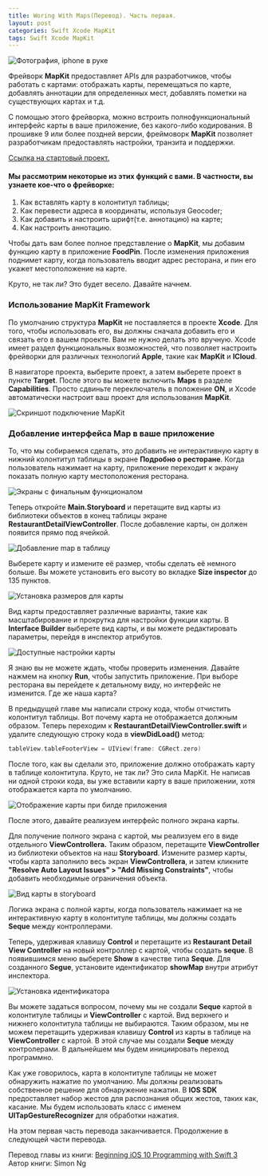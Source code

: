 ```yaml
---
title: Woring With Maps(Перевод). Часть первая.
layout: post
categories: Swift Xcode MapKit
tags: Swift Xcode MapKit 
---
```


![Фотография, iphone в руке](https://monosnap.com/file/mqI5Xl60up7h06IKAg6homuqIfbQMD.png)

Фрейворк **MapKit** предоставляет APIs для разработчиков, чтобы работать с картами:
отображать карты, перемещаться по карте, добавлять аннотации для определенных
мест, добавлять пометки на существующих картах и т.д.

С помощью этого фрейворка, можно встроить полнофункциональный интерфейс карты в ваше приложение, без какого-либо кодирования. В прошивке 9 или более поздней версии, фреймоворк **MapKit** позволяет разработчикам предоставлять настройки, транзита и поддержки.

[Ссылка на стартовый проект.](http://www.appcoda.com/resources/swift3/FoodPinAnimationExercise.zip)

#### Мы рассмотрим некоторые из этих функций с вами. В частности, вы узнаете кое-что о фрейворке:
1. Как вставлять карту в колонтитул таблицы;
2. Как перевести адреса в координаты, используя Geocoder;
3. Как добавить и настроить шрифт(т.е. аннотацию) на карте;
4. Как настроить аннотацию. 

Чтобы дать вам более полное представление о **MapKit**, мы добавим функцию
карту в приложение **FoodPin**. После изменения приложения поднимет карту, когда
пользователь вводит адрес ресторана, и пин его укажет местоположение на карте.

Круто, не так ли? Это будет весело. Давайте начнем.

### Использование MapKit Framework
По умолчанию структура **MapKit** не поставляется в проекте **Xcode**. Для того, чтобы использовать его, вы должны сначала добавить его и связать его в вашем проекте.
Вам не нужно делать это вручную. Xcode имеет раздел функциональных возможностей, что позволяет настроить фрейворки для различных технологий **Apple**, такие как **MapKit** и **ICloud**.

В навигаторе проекта, выберите проект, а затем выберете проект в пункте **Target**. После этого вы можете включить **Maps** в разделе **Capabilities**. Просто сдвиньте переключатель в положение **ON**, и Xcode автоматически настроит ваш проект для использования **MapKit**.

![Скриншот подключение MapKit](https://monosnap.com/file/Q0zMn08vRDwh67JwKxRyFctuoabn0m.png)

### Добавление интерфейса Map в ваше приложение
То, что мы собираемся сделать, это добавить не интерактивную карту в нижний колонтитул таблицы в экране **Подробно о ресторане**. Когда пользователь нажимает на карту, приложение переходит к экрану показать полную карту местоположения ресторана.

![Экраны с финальным функционалом](https://monosnap.com/file/9m5dIgpyj0Q5rPyElVWqiqHV3oS46w.png)

Теперь откройте **Main.Storyboard** и перетащите вид карты из библиотеки объектов в конец таблицы экране **RestaurantDetailViewController**. После добавление карты, он должен появится прямо под ячейкой.

![Добавление map в таблицу](https://monosnap.com/file/7EB8RGWq8R0ieoKvQAk0J6xvjXBFRO.png)

Выберете карту и измените её размер, чтобы сделать её немного больше. Вы можете установить его высоту во вкладке **Size inspector** до 135 пунктов. 

![Установка размеров для карты](https://monosnap.com/file/N1P0pk5iwdic6F1iMMJ1mDXTOTe1Qb.png)

Вид карты предоставляет различные варианты, такие как масштабирование и прокрутка для настройки функции карты. В **Interface Builder** выберете вид карты, и вы можете редактировать параметры, перейдя в инспектор атрибутов. 

![Доступные настройки карты](https://monosnap.com/file/SWLhzf5hIcugKqQ4TuvJ3iK4pqHds1.png)

Я знаю вы не можете ждать, чтобы проверить изменения. Давайте нажмем на кнопку **Run**, чтобы запустить приложение. При выборе ресторана вы перейдете к детальному виду, но интерфейс не изменится. Где же наша карта?

В предыдущей главе мы написали строку кода, чтобы отчистить колонтитул таблицы.
Вот почему карта не отображается должным образом. Теперь переходим к **RestaurantDetailViewController.swift** и удалите следующую строку кода в **viewDidLoad()** метод:

```swift
tableView.tableFooterView = UIView(frame: CGRect.zero)
```

После того, как вы сделали это, приложение должно отображать карту в таблице колонтитула. Круто, не так ли? Это сила MapKit. Не написав ни одной строки кода, вы уже вставили карту в ваше приложении, хотя отображается карта по умолчанию.

![Отображение карты при билде приложения](https://monosnap.com/file/sEsjaCbTocMB7w0CLfsnowjhwsztyR.png)

После этого, давайте реализуем интерфейс полного экрана карты.

Для получение полного экрана с картой, мы реализуем его в виде отдельного **ViewControllera.** Таким образом, перетащите **ViewController** из библиотеки объектов на наш **Storyboard**. Измените размер карты, чтобы карта заполнило весь экран **ViewControllera**, и затем кликните **"Resolve Auto Layout Issues" > "Add Missing Constraints"**, чтобы добавить необходимые ограничения объекта.

![Вид карты в storyboard](https://monosnap.com/file/YRnlKcBpEesCEqT4YNalwKYHCpgel7.png)

Логика экрана с полной карты, когда пользователь нажимает на не интерактивную карту в колонтитуле таблицы, мы должны создать **Seque** между контроллерами.

Теперь, удерживая клавишу **Control** и перетащите из **Restaurant Detail View Controller** на новый контроллер с картой, чтобы создать **seque**. В появившимся меню выберете **Show** в качестве типа **Seque**. Для созданного **Segue**, установите идентификатор **showMap** внутри атрибут инспектора.

![Установка идентификатора](https://monosnap.com/file/vPOWk1WJYQs0n5HNNjzDOYpAJVrtbs.png)

Вы можете задаться вопросом, почему мы не создали **Seque** картой в колонтитуле таблицы и **ViewController** с картой. Вид верхнего и нижнего колонтитула таблицы не выбираются. Таким образом, мы не можем перетащить удерживая клавишу **Control**  из карты в таблице на **ViewController** с картой. В этой случае мы создали **Seque** между контролерами. В дальнейшем мы будем инициировать переход программно.

Как уже говорилось, карта в колонтитуле таблицы не может обнаружить нажатие по умолчанию. Мы должны реализовать собственное решение для обнаружение нажатия. В **IOS SDK** предоставляет набор жестов для распознания общих жестов, таких как, касание. Мы будем использовать класс с именем **UITapGestureRecognizer** для обработки нажатия.

На этом первая часть перевода заканчивается.
Продолжение в следующей части перевода.

Перевод главы из книги: [Beginning iOS 10 Programming with Swift 3](https://www.amazon.com/Beginning-iOS-10-Programming-Swift/dp/1520222599/ref=sr_1_1?s=books&ie=UTF8&qid=1487189058&sr=1-1&keywords=Simon+Ng)
Автор книги: Simon Ng



